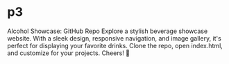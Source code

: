 # p3
Alcohol Showcase: GitHub Repo  Explore a stylish beverage showcase website. With a sleek design, responsive navigation, and image gallery, it's perfect for displaying your favorite drinks. Clone the repo, open index.html, and customize for your projects. Cheers! 🥂
